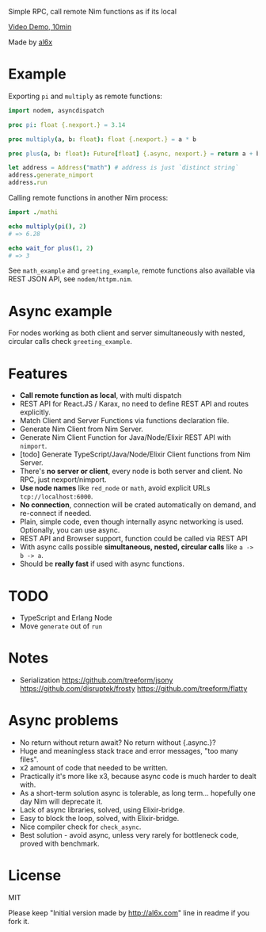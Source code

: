 Simple RPC, call remote Nim functions as if its local

[Video Demo, 10min](https://youtu.be/KUb15vva0vw)

Made by [al6x](http://al6x.com)

# Example

Exporting `pi` and `multiply` as remote functions:

```Nim
import nodem, asyncdispatch

proc pi: float {.nexport.} = 3.14

proc multiply(a, b: float): float {.nexport.} = a * b

proc plus(a, b: float): Future[float] {.async, nexport.} = return a + b

let address = Address("math") # address is just `distinct string`
address.generate_nimport
address.run
```

Calling remote functions in another Nim process:

```Nim
import ./mathi

echo multiply(pi(), 2)
# => 6.28

echo wait_for plus(1, 2)
# => 3
```

See `math_example` and `greeting_example`, remote functions also available via REST JSON API,
see `nodem/httpm.nim`.

# Async example

For nodes working as both client and server simultaneously with nested, circular calls check `greeting_example`.

# Features

- **Call remote function as local**, with multi dispatch
- REST API for React.JS / Karax, no need to define REST API and routes explicitly.
- Match Client and Server Functions via functions declaration file.
- Generate Nim Client from Nim Server.
- Generate Nim Client Function for Java/Node/Elixir REST API with `nimport`.
- [todo] Generate TypeScript/Java/Node/Elixir Client functions from Nim Server.
- There's **no server or client**, every node is both server and client. No RPC, just nexport/nimport.
- **Use node names** like `red_node` or `math`, avoid explicit URLs `tcp://localhost:6000`.
- **No connection**, connection will be crated automatically on demand, and re-connect if needed.
- Plain, simple code, even though internally async networking is used. Optionally, you can use async.
- REST API and Browser support, function could be called via REST API
- With async calls possible **simultaneous, nested, circular calls** like `a -> b -> a`.
- Should be **really fast** if used with async functions.

# TODO

- TypeScript and Erlang Node
- Move `generate` out of `run`

# Notes

- Serialization https://github.com/treeform/jsony https://github.com/disruptek/frosty
  https://github.com/treeform/flatty

# Async problems

- No return without return await? No return without {.async.}?
- Huge and meaningless stack trace and error messages, "too many files".
- x2 amount of code that needed to be written.
- Practically it's more like x3, because async code is much harder to dealt with.
- As a short-term solution async is tolerable, as long term... hopefully one day Nim will deprecate it.
- Lack of async libraries, solved, using Elixir-bridge.
- Easy to block the loop, solved, with Elixir-bridge.
- Nice compiler check for `check_async`.
- Best solution - avoid async, unless very rarely for bottleneck code, proved with benchmark.

# License

MIT

Please keep "Initial version made by http://al6x.com" line in readme if you fork it.